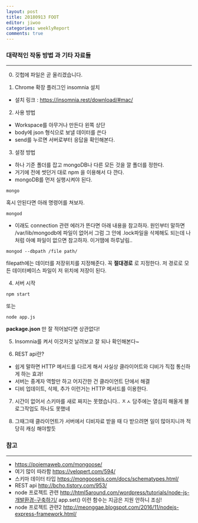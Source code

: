 ```yaml
---
layout: post
title: 20180913 FOOT
editor: jiwoo
categories: weeklyReport
comments: true
---
```


### 대략적인 작동 방법 과 기타 자료들
***
0. 깃헙에 파일은 곧 올리겠습니다.

1. Chrome 확장 플러그인 insomnia 설치
  * 설치 링크 : <https://insomnia.rest/download/#mac/>

2. 사용 방법
  * Workspace를 아무거나 만든다 왼쪽 상단
  * body에 json 형식으로 보낼 데이터를 쓴다
  * send를 누르면 서버로부터 응답을 확인해본다.

3. 설정 방법
  * 하나 기준 폴더를 잡고 mongoDB나 다른 모든 것을 깔 폴더를 정한다.
  * 거기에 전에 썻던거 대로 npm 을 이용해서 다 깐다.
  * mongoDB를 먼저 실행시켜야 된다.
  ~~~
  mongo
  ~~~
  혹시 안된다면 아래 명령어를 쳐보자.
  ~~~
  mongod
  ~~~
  * 이래도 connection 관련 에러가 뜬다면 아래 내용을 참고하자.
  원인부터 말하면 /var/lib/mongodb에 파일이 없어서 그럼
  그 안에 .lock파일을 삭제해도 되는데 나처럼 아예 파일이 없으면 참고하자.
  이거땜에 하루날림..
  ~~~
  mongod --dbpath /file path/
  ~~~
  filepath에는 데이터를 저장위치를 지정해준다. 꼭 **절대경로** 로 지정한다.
  저 경로로 모든 데이터베이스 파일이 저 위치에 저장이 된다.

4. 서버 시작
  ~~~
  npm start
  ~~~
  또는
  ~~~
  node app.js
  ~~~
  **package.json** 만 잘 적어놨다면 상관없다!

5. Insomnia를 켜서 이것저것 날려보고 잘 되나 확인해본다~

6. REST api란?
 * 쉽게 말하면 HTTP 메서드를 다르게 해서 사실상 클라이어트와 디비가 직접 통신하게 하는 효과!
 * 서버는 중계자 역할만 하고 어지간한 건 클라이언트 단에서 해결
 * 디비 업데이트, 삭제, 추가 이런거는 HTTP 메서드를 이용한다.

7. 시간이 없어서 스키마를 새로 짜지는 못했습니다.. ㅈㅅ 담주에는 열심히 해올게 블로그작업도 하나도 못했네

8. 그때그때 클라이언트가 서버에서 디비자료 받을 때 다 받으려면 일이 많아지니까 적당히 캐싱 해야할듯


### 참고
***
* <https://poiemaweb.com/mongoose/>
* 여기 많이 따라함 <https://velopert.com/594/>
* 스키마 데이터 타입 <https://mongoosejs.com/docs/schematypes.html/>
* REST api <http://bcho.tistory.com/953/>
* node 프로젝트 관련 <http://html5around.com/wordpress/tutorials/node-js-개발환경-구축하기/>
app.set() 이런 함수는 지금은 지원 안하니 조심!
* node 프로젝트 관련2 <http://meonggae.blogspot.com/2016/11/nodejs-express-framework.html/>
